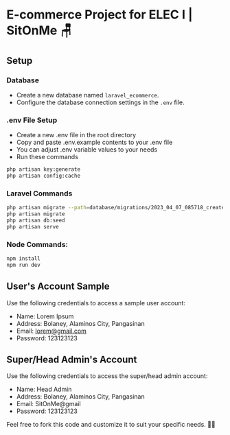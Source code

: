 # E-commerce Project for ELEC I | SitOnMe 🪑

## Setup

### Database

-   Create a new database named `laravel_ecommerce`.
-   Configure the database connection settings in the `.env` file.

### .env File Setup

-   Create a new .env file in the root directory
-   Copy and paste .env.example contents to your .env file
-   You can adjust .env variable values to your needs
-   Run these commands

```bash
php artisan key:generate
php artisan config:cache
```

### Laravel Commands

```bash
php artisan migrate --path=database/migrations/2023_04_07_085718_create_payment_methods_table.php
php artisan migrate
php artisan db:seed
php artisan serve
```

### Node Commands:

```bash
npm install
npm run dev
```

## User's Account Sample

Use the following credentials to access a sample user account:

-   Name: Lorem Ipsum
-   Address: Bolaney, Alaminos City, Pangasinan
-   Email: lorem@gmail.com
-   Password: 123123123

## Super/Head Admin's Account

Use the following credentials to access the super/head admin account:

-   Name: Head Admin
-   Address: Bolaney, Alaminos City, Pangasinan
-   Email: SitOnMe@gmail
-   Password: 123123123

Feel free to fork this code and customize it to suit your specific needs. 🐱‍👤
